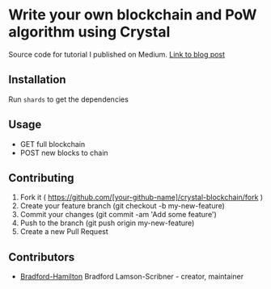 # Write your own blockchain and PoW algorithm using Crystal

Source code for tutorial I published on Medium. [Link to blog post](https://medium.com/@bradford_hamilton/write-your-own-blockchain-and-pow-algorithm-using-crystal-d53d5d9d0c52)

## Installation

Run `shards` to get the dependencies

## Usage

- GET full blockchain
- POST new blocks to chain

## Contributing

1. Fork it ( https://github.com/[your-github-name]/crystal-blockchain/fork )
2. Create your feature branch (git checkout -b my-new-feature)
3. Commit your changes (git commit -am 'Add some feature')
4. Push to the branch (git push origin my-new-feature)
5. Create a new Pull Request

## Contributors

- [Bradford-Hamilton](https://github.com/bradford-hamilton) Bradford Lamson-Scribner - creator, maintainer
